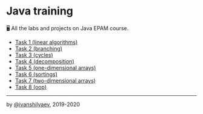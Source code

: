 
# Java training

🖥 All the labs and projects on Java EPAM course.

-  [Task 1 (linear algorithms)](https://github.com/ivanshilyaev/javaTraining/tree/master/task01)
-  [Task 2 (branching)](https://github.com/ivanshilyaev/javaTraining/tree/master/task02)
-  [Task 3 (cycles)](https://github.com/ivanshilyaev/javaTraining/tree/master/task03)
-  [Task 4 (decomposition)](https://github.com/ivanshilyaev/javaTraining/tree/master/task04)
-  [Task 5 (one-dimensional arrays)](https://github.com/ivanshilyaev/javaTraining/tree/master/task05)
-  [Task 6 (sortings)](https://github.com/ivanshilyaev/javaTraining/tree/master/task06)
-  [Task 7 (two-dimensional arrays)](https://github.com/ivanshilyaev/javaTraining/tree/master/task07)
-  [Task 8 (oop)](https://github.com/ivanshilyaev/javaTraining/tree/master/task08)
---

by [@ivanshilyaev](https://github.com/ivanshilyaev), 2019-2020
